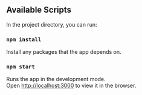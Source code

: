 ## Available Scripts

In the project directory, you can run:

### `npm install`
Install any packages that the app depends on.

### `npm start`

Runs the app in the development mode.<br />
Open [http://localhost:3000](http://localhost:3000) to view it in the browser.
